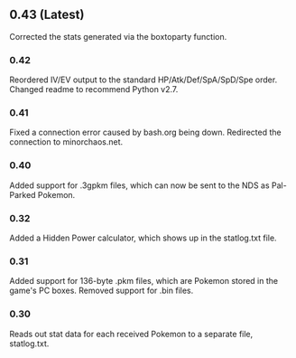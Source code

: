 ## 0.43 (Latest) ##
Corrected the stats generated via the boxtoparty function.

### 0.42 ###
Reordered IV/EV output to the standard HP/Atk/Def/SpA/SpD/Spe order. Changed readme to recommend Python v2.7.

### 0.41 ###
Fixed a connection error caused by bash.org being down. Redirected the connection to minorchaos.net.

### 0.40 ###
Added support for .3gpkm files, which can now be sent to the NDS as Pal-Parked Pokemon.


### 0.32 ###
Added a Hidden Power calculator, which shows up in the statlog.txt file.


### 0.31 ###
Added support for 136-byte .pkm files, which are Pokemon stored in the game's PC boxes. Removed support for .bin files.


### 0.30 ###
Reads out stat data for each received Pokemon to a separate file, statlog.txt.
